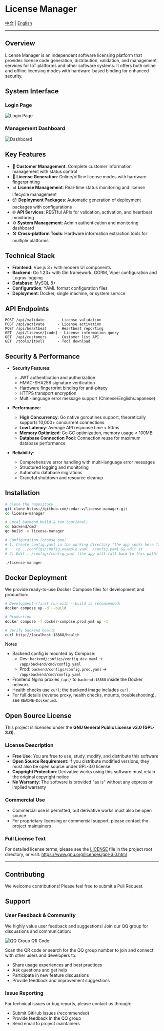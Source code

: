 # License Manager

[中文](README.md) | [English](README_EN.md) 

---

## Overview

License Manager is an independent software licensing platform that provides license code generation, distribution, validation, and management services for IoT platforms and other software systems. It offers both online and offline licensing modes with hardware-based binding for enhanced security.

## System Interface

### Login Page
![Login Page](docs/images/login.png)

### Management Dashboard
![Dashboard](docs/images/home.png)

## Key Features

- 🔧 **Customer Management**: Complete customer information management with status control
- 🔐 **License Generation**: Online/offline license modes with hardware fingerprinting
- 📊 **License Management**: Real-time status monitoring and license lifecycle management
- 📦 **Deployment Packages**: Automatic generation of deployment packages with configurations
- 🌐 **API Services**: RESTful APIs for validation, activation, and heartbeat monitoring
- ⚙️ **System Management**: Admin authentication and monitoring dashboard
- 🛠️ **Cross-platform Tools**: Hardware information extraction tools for multiple platforms

## Technical Stack

- **Frontend**: Vue.js 3+ with modern UI components
- **Backend**: Go 1.23+ with Gin framework, GORM, Viper configuration and Logrus logging
- **Database**: MySQL 8+
- **Configuration**: YAML format configuration files
- **Deployment**: Docker, single machine, or system service

## API Endpoints

```
POST /api/validate      - License validation
POST /api/activate      - License activation
POST /api/heartbeat     - Heartbeat reporting
GET  /api/license/{code} - License information query
GET  /api/customers     - Customer list API
GET  /tools/{tool}      - Tool download
```

## Security & Performance

- **Security Features**:
  - JWT authentication and authorization
  - HMAC-SHA256 signature verification
  - Hardware fingerprint binding for anti-piracy
  - HTTPS transport encryption
  - Multi-language error message support (Chinese/English/Japanese)
  
- **Performance**:
  - **High Concurrency**: Go native goroutines support, theoretically supports 10,000+ concurrent connections
  - **Low Latency**: Average API response time < 50ms
  - **Memory Optimized**: Go GC optimization, memory usage < 100MB
  - **Database Connection Pool**: Connection reuse for maximum database performance
  
- **Reliability**:
  - Comprehensive error handling with multi-language error messages
  - Structured logging and monitoring
  - Automatic database migrations
  - Graceful shutdown and resource cleanup

## Installation

```bash
# Clone the repository
git clone https://github.com/cedar-v/license-manager.git
cd license-manager

# Local backend build & run (optional)
cd backend/cmd
go build -o license-manager

# Configuration (choose one)
# 1) Create config.yaml in the working directory (the app looks here first)
#    cp ../configs/config.example.yaml ./config.yaml && edit it
# 2) Edit ../configs/config.yaml (the app will fall back to this path)

./license-manager
```

## Docker Deployment

We provide ready-to-use Docker Compose files for development and production:

```bash
# Development (first run with --build is recommended)
docker compose up -d --build

# Production
docker compose -f docker-compose.prod.yml up -d

# Verify backend health
curl http://localhost:18888/health
```

Notes
- Backend config is mounted by Compose:
  - Dev: `backend/configs/config.dev.yaml` → `/app/backend/cmd/config.yaml`
  - Prod: `backend/configs/config.prod.yaml` → `/app/backend/cmd/config.yaml`
- Frontend Nginx proxies `/api/` to `backend:18888` inside the Docker network.
- Health checks use `curl`; the backend image includes `curl`.
- For full details (reverse proxy, health checks, mounts, troubleshooting), see `README-Docker.md`.

## Open Source License

This project is licensed under the **GNU General Public License v3.0 (GPL-3.0)**.

### License Description

- **Free Use**: You are free to use, study, modify, and distribute this software
- **Open Source Requirement**: If you distribute modified versions, they must also be open source under GPL-3.0 license
- **Copyright Protection**: Derivative works using this software must retain the original copyright notice
- **No Warranty**: The software is provided "as is" without any express or implied warranty

### Commercial Use

- Commercial use is permitted, but derivative works must also be open source
- For proprietary licensing or commercial support, please contact the project maintainers

### Full License Text

For detailed license terms, please see the [LICENSE](LICENSE) file in the project root directory, or visit:
https://www.gnu.org/licenses/gpl-3.0.html

---

## Contributing

We welcome contributions! Please feel free to submit a Pull Request.

## Support

### User Feedback & Community

We highly value user feedback and suggestions! Join our QQ group for discussions and communication:

![QQ Group QR Code](docs/images/qrcode_1755081220153.jpg)

Scan the QR code or search for the QQ group number to join and connect with other users and developers to:
- Share usage experiences and best practices
- Ask questions and get help
- Participate in new feature discussions
- Provide feedback and improvement suggestions

### Issue Reporting

For technical issues or bug reports, please contact us through:
- Submit GitHub Issues (recommended)
- Provide feedback in the QQ group
- Send email to project maintainers